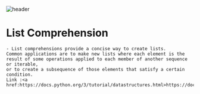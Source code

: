 ![header][def]

[def]: https://capsule-render.vercel.app/api?type=waving&color=auto&height=300&section=header&text=%20Reference&fontSize=90

# List Comprehension
    - List comprehensions provide a concise way to create lists. 
    Common applications are to make new lists where each element is the result of some operations applied to each member of another sequence or iterable, 
    or to create a subsequence of those elements that satisfy a certain condition.
    Link :<a href:https://docs.python.org/3/tutorial/datastructures.html>https://docs.python.org/3/tutorial/datastructures.html
